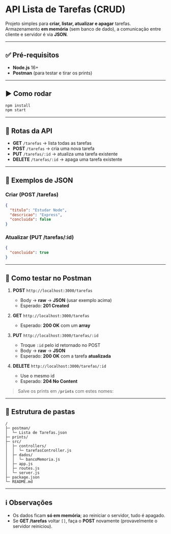 # API Lista de Tarefas (CRUD) 

Projeto simples para **criar, listar, atualizar e apagar** tarefas.  
Armazenamento **em memória** (sem banco de dado), a comunicação entre cliente e servidor é via **JSON**.

---

## ✅ Pré-requisitos
- **Node.js** 16+  
- **Postman** (para testar e tirar os prints)

---

## ▶️ Como rodar
```bash
npm install
npm start
```


---

## 📡 Rotas da API
- **GET** `/tarefas` → lista todas as tarefas  
- **POST** `/tarefas` → cria uma nova tarefa  
- **PUT** `/tarefas/:id` → atualiza uma tarefa existente  
- **DELETE** `/tarefas/:id` → apaga uma tarefa existente  

---

## 🧾 Exemplos de JSON

### Criar (POST /tarefas)
```json
{
  "titulo": "Estudar Node",
  "descricao": "Express",
  "concluida": false
}
```

### Atualizar (PUT /tarefas/:id)
```json
{
  "concluida": true
}
```

---

## 🧪 Como testar no Postman
1. **POST** `http://localhost:3000/tarefas`  
   - Body → **raw** → **JSON** (usar exemplo acima)  
   - Esperado: **201 Created** 

2. **GET** `http://localhost:3000/tarefas`  
   - Esperado: **200 OK** com um **array** 

3. **PUT** `http://localhost:3000/tarefas/:id`  
   - Troque `:id` pelo id retornado no POST  
   - Body → **raw** → **JSON** 
   - Esperado: **200 OK** com a tarefa **atualizada**

4. **DELETE** `http://localhost:3000/tarefas/:id`  
   - Use o mesmo id  
   - Esperado: **204 No Content**

> Salve os prints em **`/prints`** com estes nomes:  

---

## 📂 Estrutura de pastas
```
/
├─ postman/
│  └─ Lista de Tarefas.json
├─ prints/                 
├─ src/
│  ├─ controllers/
│  │  └─ tarefasController.js
│  ├─ dados/
│  │  └─ bancoMemoria.js    
│  ├─ app.js
│  ├─ routes.js
│  └─ server.js
├─ package.json
└─ README.md
```

---

## ℹ️ Observações
- Os dados ficam **só em memória**; ao reiniciar o servidor, tudo é apagado.  
- Se **GET /tarefas** voltar `[]`, faça o **POST** novamente (provavelmente o servidor reiniciou).

